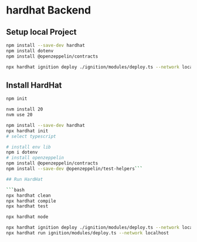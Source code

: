 # hardhat Backend

## Setup local Project

```bash
npm install --save-dev hardhat
npm install dotenv
npm install @openzeppelin/contracts

npx hardhat ignition deploy ./ignition/modules/deploy.ts --network localhost
```

## Install HardHat

```bash
npm init

nvm install 20
nvm use 20

npm install --save-dev hardhat
npx hardhat init
# select typescript

# install env lib
npm i dotenv 
# install openzeppelin
npm install @openzeppelin/contracts
npm install --save-dev @openzeppelin/test-helpers```

## Run HardHat

```bash
npx hardhat clean
npx hardhat compile
npx hardhat test

npx hardhat node

npx hardhat ignition deploy ./ignition/modules/deploy.ts --network localhost
npx hardhat run ignition/modules/deploy.ts --network localhost
```
